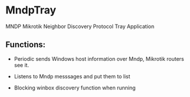 # MndpTray
MNDP Mikrotik Neighbor Discovery Protocol Tray Application

## Functions:

* Periodic sends Windows host information over Mndp, Mikrotik routers see it.

* Listens to Mndp messsages and put them to list

* Blocking winbox discovery function when running
